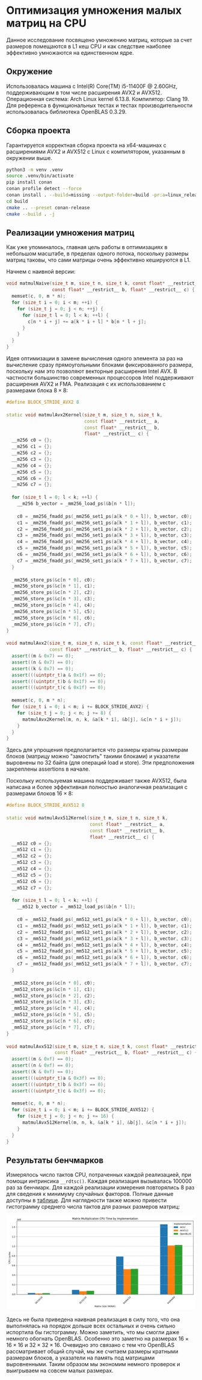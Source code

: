 # Оптимизация умножения малых матриц на CPU

Данное исследование посвящено умножению матриц, которые за счет размеров помещаются в L1
кеш CPU и как следствие наиболее эффективно умножаются на единственном ядре.

## Окружение

Использовалась машина с Intel(R) Core(TM) i5-11400F @ 2.60GHz, поддерживающим в том числе расширения AVX2 и AVX512.
Операционная система: Arch Linux kernel 6.13.8. Компилятор: Clang 19.
Для референса в функциональных тестах и тестах производительности использовалась библиотека OpenBLAS 0.3.29.

## Сборка проекта

Гарантируется корректная сборка проекта на x64-машинах с расширениями AVX2 и AVX512 с Linux с компилятором, указанным в окружении выше.

```sh
python3 -m venv .venv
source .venv/bin/activate
pip install conan
conan profile detect --force
conan install . --build=missing --output-folder=build -pr:a=linux_release.profile
cd build
cmake .. --preset conan-release
cmake --build . -j
```

## Реализации умножения матриц

Как уже упоминалось, главная цель работы в оптимизациях в небольшом масштабе, в пределах одного потока,
поскольку размеры матриц таковы, что сами матрицы очень эффективно кешируются в L1.

Начнем с наивной версии:

```c
void matmulNaive(size_t m, size_t n, size_t k, const float* __restrict__ a,
                 const float* __restrict__ b, float* __restrict__ c) {
  memset(c, 0, m * n);
  for (size_t i = 0; i < m; ++i) {
    for (size_t j = 0; j < n; ++j) {
      for (size_t l = 0; l < k; ++l) {
        c[n * i + j] += a[k * i + l] * b[n * l + j];
      }
    }
  }
}
```

Идея оптимизации в замене вычисления одного элемента за раз на вычисление сразу прямоугольными блоками
фиксированного размера, поскольку нам это позволяют векторные расширения Intel AVX. В частности большинство
современных процессоров Intel поддерживают расширения AVX2 и FMA. Реализация с их использованием с размерами блока $8\times8$:

```cpp
#define BLOCK_STRIDE_AVX2 8

static void matmulAvx2Kernel(size_t m, size_t n, size_t k,
                             const float* __restrict__ a,
                             const float* __restrict__ b,
                             float* __restrict__ c) {
  __m256 c0 = {};
  __m256 c1 = {};
  __m256 c2 = {};
  __m256 c3 = {};
  __m256 c4 = {};
  __m256 c5 = {};
  __m256 c6 = {};
  __m256 c7 = {};

  for (size_t l = 0; l < k; ++l) {
    __m256 b_vector = _mm256_load_ps(&b[n * l]);

    c0 = _mm256_fmadd_ps(_mm256_set1_ps(a[k * 0 + l]), b_vector, c0);
    c1 = _mm256_fmadd_ps(_mm256_set1_ps(a[k * 1 + l]), b_vector, c1);
    c2 = _mm256_fmadd_ps(_mm256_set1_ps(a[k * 2 + l]), b_vector, c2);
    c3 = _mm256_fmadd_ps(_mm256_set1_ps(a[k * 3 + l]), b_vector, c3);
    c4 = _mm256_fmadd_ps(_mm256_set1_ps(a[k * 4 + l]), b_vector, c4);
    c5 = _mm256_fmadd_ps(_mm256_set1_ps(a[k * 5 + l]), b_vector, c5);
    c6 = _mm256_fmadd_ps(_mm256_set1_ps(a[k * 6 + l]), b_vector, c6);
    c7 = _mm256_fmadd_ps(_mm256_set1_ps(a[k * 7 + l]), b_vector, c7);
  }

  _mm256_store_ps(&c[n * 0], c0);
  _mm256_store_ps(&c[n * 1], c1);
  _mm256_store_ps(&c[n * 2], c2);
  _mm256_store_ps(&c[n * 3], c3);
  _mm256_store_ps(&c[n * 4], c4);
  _mm256_store_ps(&c[n * 5], c5);
  _mm256_store_ps(&c[n * 6], c6);
  _mm256_store_ps(&c[n * 7], c7);
}

void matmulAvx2(size_t m, size_t n, size_t k, const float* __restrict__ a,
                const float* __restrict__ b, float* __restrict__ c) {
  assert((m & 0x7) == 0);
  assert((n & 0x7) == 0);
  assert((k & 0x7) == 0);
  assert(((uintptr_t)a & 0x1f) == 0);
  assert(((uintptr_t)b & 0x1f) == 0);
  assert(((uintptr_t)c & 0x1f) == 0);

  memset(c, 0, m * n);
  for (size_t i = 0; i < m; i += BLOCK_STRIDE_AVX2) {
    for (size_t j = 0; j < n; j += 8) {
      matmulAvx2Kernel(m, n, k, &a[k * i], &b[j], &c[n * i + j]);
    }
  }
}
```

Здесь для упрощения предполагается что размеры кратны размерам блоков (матрицу можно "замостить" такими блоками)
и указатели выровнены по 32 байта (для операций load и store). Эти предположения закреплены assertions в начале.

Поскольку используемая машина поддерживает также AVX512, была написана и более эффективная полностью аналогичная
реализация с размерами
блоков $16\times8$:

```cpp
#define BLOCK_STRIDE_AVX512 8

static void matmulAvx512Kernel(size_t m, size_t n, size_t k,
                               const float* __restrict__ a,
                               const float* __restrict__ b,
                               float* __restrict__ c) {
  __m512 c0 = {};
  __m512 c1 = {};
  __m512 c2 = {};
  __m512 c3 = {};
  __m512 c4 = {};
  __m512 c5 = {};
  __m512 c6 = {};
  __m512 c7 = {};

  for (size_t l = 0; l < k; ++l) {
    __m512 b_vector = _mm512_load_ps(&b[n * l]);

    c0 = _mm512_fmadd_ps(_mm512_set1_ps(a[k * 0 + l]), b_vector, c0);
    c1 = _mm512_fmadd_ps(_mm512_set1_ps(a[k * 1 + l]), b_vector, c1);
    c2 = _mm512_fmadd_ps(_mm512_set1_ps(a[k * 2 + l]), b_vector, c2);
    c3 = _mm512_fmadd_ps(_mm512_set1_ps(a[k * 3 + l]), b_vector, c3);
    c4 = _mm512_fmadd_ps(_mm512_set1_ps(a[k * 4 + l]), b_vector, c4);
    c5 = _mm512_fmadd_ps(_mm512_set1_ps(a[k * 5 + l]), b_vector, c5);
    c6 = _mm512_fmadd_ps(_mm512_set1_ps(a[k * 6 + l]), b_vector, c6);
    c7 = _mm512_fmadd_ps(_mm512_set1_ps(a[k * 7 + l]), b_vector, c7);
  }

  _mm512_store_ps(&c[n * 0], c0);
  _mm512_store_ps(&c[n * 1], c1);
  _mm512_store_ps(&c[n * 2], c2);
  _mm512_store_ps(&c[n * 3], c3);
  _mm512_store_ps(&c[n * 4], c4);
  _mm512_store_ps(&c[n * 5], c5);
  _mm512_store_ps(&c[n * 6], c6);
  _mm512_store_ps(&c[n * 7], c7);
}

void matmulAvx512(size_t m, size_t n, size_t k, const float* __restrict__ a,
                  const float* __restrict__ b, float* __restrict__ c) {
  assert((m & 0xf) == 0);
  assert((n & 0xf) == 0);
  assert((k & 0xf) == 0);
  assert(((uintptr_t)a & 0x3f) == 0);
  assert(((uintptr_t)b & 0x3f) == 0);
  assert(((uintptr_t)c & 0x3f) == 0);

  memset(c, 0, m * n);
  for (size_t i = 0; i < m; i += BLOCK_STRIDE_AVX512) {
    for (size_t j = 0; j < n; j += 16) {
      matmulAvx512Kernel(m, n, k, &a[k * i], &b[j], &c[n * i + j]);
    }
  }
}
```

## Результаты бенчмарков

Измерялось число тактов CPU, потраченных каждой реализацией, при помощи интринсика `__rdtsc()`.
Каждая реализация вызывалась 100000 раз за бенчмарк.
Для каждой реализации измерения повторялись 8 раз для сведения к минимуму случайных факторов.
Полные данные доступны в [таблице](bench/results.csv). Для наглядности также можно привести
гистограмму среднего числа тактов для разных размеров матриц:

![Alt text](images/chart.png)

Здесь не была приведена наивная реализация в силу того, что она выполнялась на порядок дольше всех
остальных и очень сильно испортила бы гистограмму. Можно заметить, что мы смогли даже немного обогнать
OpenBLAS. Особенно это заметно на размерах $16\times16\times16$ и $32\times32\times16$.
Очевидно это связано с тем что OpenBLAS рассматривает общий случай, мы же считаем размеры кратными размерам
блоков, а указатели на память под матрицами выровненными. Таким образом мы экономим немного проверок и выигрываем
на совсем малых размерах.
